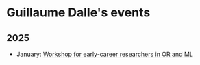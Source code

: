 # Guillaume Dalle's events

## 2025

- January: [Workshop for early-career researchers in OR and ML](./2024-01-young-or-ml.md)